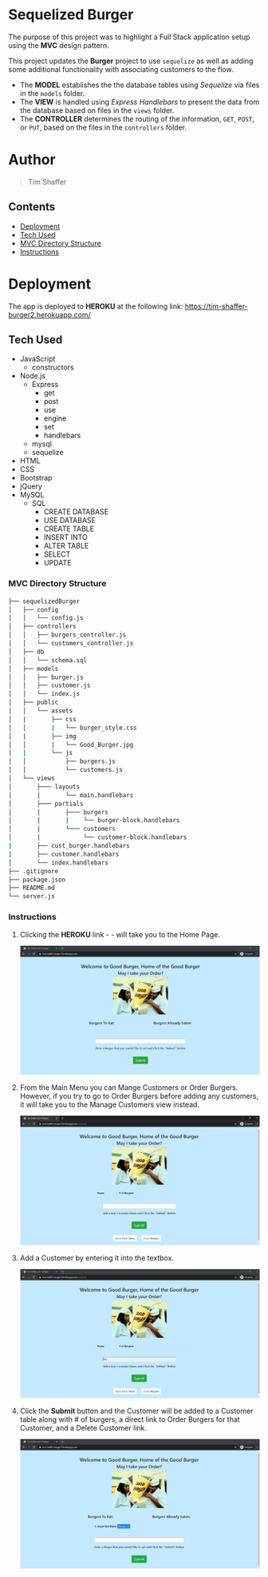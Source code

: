 # Sequelized Burger
The purpose of this project was to highlight a Full Stack application setup using the **MVC** design pattern.  

This project updates the **Burger** project to use `sequelize` as well as adding some additional functionality with associating customers to the flow.

* The **MODEL** establishes the the database tables using *Sequelize* via files in the `models` folder.
* The **VIEW** is handled using *Express Handlebars* to present the data from the database based on files in the `views` folder.
* The **CONTROLLER** determines the routing of the information, `GET`, `POST`, or `PUT`, based on the files in the `controllers` folder. 


# Author 
> Tim Shaffer


## Contents
* [Deployment](https://github.com/Tim-Shaffer/sequelizedBurger#deployment)
* [Tech Used](https://github.com/Tim-Shaffer/sequelizedBurger#tech-used)
* [MVC Directory Structure](https://github.com/Tim-Shaffer/sequelizedBurger#mvc-directory-structure)
* [Instructions](https://github.com/Tim-Shaffer/sequelizedBurger#instructions)

# Deployment
The app is deployed to **HEROKU** at the following link:  https://tim-shaffer-burger2.herokuapp.com/

## Tech Used
* JavaScript
    * constructors
* Node.js
    * Express
        * get 
        * post
        * use
        * engine
        * set
        * handlebars
    * mysql
    * sequelize
* HTML 
* CSS
* Bootstrap
* jQuery
* MySQL
    * SQL 
        * CREATE DATABASE
        * USE DATABASE
        * CREATE TABLE
        * INSERT INTO
        * ALTER TABLE
        * SELECT 
        * UPDATE 

### MVC Directory Structure

```bash
├── sequelizedBurger
│   ├── config
│   │   └── config.js
│   ├── controllers
│   │   ├── burgers_controller.js
│   │   └── customers_controller.js
│   ├── db
│   │   └── schema.sql
│   ├── models
│   │   ├── burger.js
│   │   ├── customer.js
│   │   └── index.js
│   ├── public
│   │   └── assets
│   |       ├── css
│   │       |   └── burger_style.css
│   |       ├── img
│   │       |   └── Good_Burger.jpg
│   |       └── js
│   │           ├── burgers.js
│   │           └── customers.js
│   └── views
│       ├─── layouts
│       |       └── main.handlebars
│       ├─── partials
│       |       ├─── burgers
│       |       |    └── burger-block.handlebars
│       |       └─── customers
│       |            └── customer-block.handlebars
|       ├── cust_burger.handlebars
|       ├── customer.handlebars
│       └── index.handlebars
├── .gitignore
├── package.json
├── README.md
└── server.js
```

### Instructions

1. Clicking the **HEROKU** link -  - will take you to the Home Page.

    ![Screenshot for starting the app](./public/assets/img/HomePage.jpg)

1. From the Main Menu you can Mange Customers or Order Burgers.  However, if you try to go to Order Burgers before adding any customers, it will take you to the Manage Customers view instead.

    ![Screenshot for entering a new burger](./public/assets/img/CustomerHome.jpg)

1. Add a Customer by entering it into the textbox.

    ![Screenshot for entering a new burger](./public/assets/img/EnterCustomer.jpg)

1. Click the **Submit** button and the Customer will be added to a Customer table along with # of burgers, a direct link to Order Burgers for that Customer, and a Delete Customer link.

    ![Screenshot for submitting a new burger](./public/assets/img/SubmitBurger.jpg)

